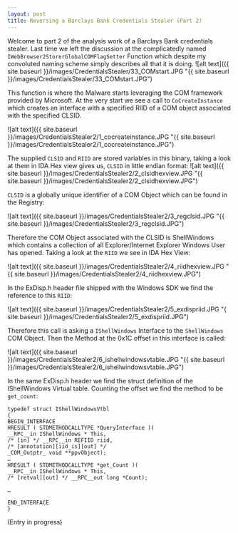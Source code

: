 ```yaml
---
layout: post
title: Reversing a Barclays Bank Credentials Stealer (Part 2)
---
```


Welcome to part 2 of the analysis work of a Barclays Bank credentials stealer. Last time we left the discussion at the complicatedly named `IWebBrowser2StorerGlobalCOMFlagSetter` Function which despite my convoluted naming scheme simply describes all that it is doing.
![alt text]({{ site.baseurl }}/images/CredentialsStealer/33_COMstart.JPG "{{ site.baseurl }}/images/CredentialsStealer/33_COMstart.JPG")

This function is where the Malware starts leveraging the COM framework provided by Microsoft. At the very start we see a call to `CoCreateInstance` which creates an interface with a specified RIID of a COM object associated with the specified CLSID.

![alt text]({{ site.baseurl }}/images/CredentialsStealer2/1_cocreateinstance.JPG "{{ site.baseurl }}/images/CredentialsStealer2/1_cocreateinstance.JPG")

The supplied `CLSID` and `RIID` are stored variables in this binary, taking a look at them in IDA Hex view gives us,
`CLSID` in little endian format:
![alt text]({{ site.baseurl }}/images/CredentialsStealer2/2_clsidhexview.JPG "{{ site.baseurl }}/images/CredentialsStealer2/2_clsidhexview.JPG")

`CLSID` is a globally unique identifier of a COM Object which can be found in the Registry:

![alt text]({{ site.baseurl }}/images/CredentialsStealer2/3_regclsid.JPG "{{ site.baseurl }}/images/CredentialsStealer2/3_regclsid.JPG")

Therefore the COM Object associated with the CLSID is ShellWindows which contains a collection of all Explorer/Internet Explorer Windows User has opened. Taking a look at the `RIID` we see in IDA Hex View:

![alt text]({{ site.baseurl }}/images/CredentialsStealer2/4_riidhexview.JPG "{{ site.baseurl }}/images/CredentialsStealer2/4_riidhexview.JPG")

In the ExDisp.h header file shipped with the Windows SDK we find the reference to this `RIID`:

![alt text]({{ site.baseurl }}/images/CredentialsStealer2/5_exdispriid.JPG "{ site.baseurl }}/images/CredentialsStealer2/5_exdispriid.JPG")

Therefore this call is asking a `IShellWindows` Interface to the `ShellWindows` COM Object. Then the Method at the 0x1C offset in this interface is called:

![alt text]({{ site.baseurl }}/images/CredentialsStealer2/6_ishellwindowsvtable.JPG "{{ site.baseurl }}/images/CredentialsStealer2/6_ishellwindowsvtable.JPG")

In the same ExDisp.h header we find the struct definition of the IShellWindows Virtual table. Counting the offset we find the method to be `get_count`:

```
typedef struct IShellWindowsVtbl
{
BEGIN_INTERFACE
HRESULT ( STDMETHODCALLTYPE *QueryInterface )(
__RPC__in IShellWindows * This,
/* [in] */ __RPC__in REFIID riid,
/* [annotation][iid_is][out] */
_COM_Outptr_ void **ppvObject);
…
HRESULT ( STDMETHODCALLTYPE *get_Count )(
__RPC__in IShellWindows * This,
/* [retval][out] */ __RPC__out long *Count);

…

END_INTERFACE
}
```

(Entry in progress)



